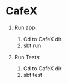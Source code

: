 # CafeX


1. Run app:
   1. Cd to CafeX dir
   2. sbt run
  
  
2. Run Tests:
   1. Cd to CafeX dir
   2. sbt test
 
